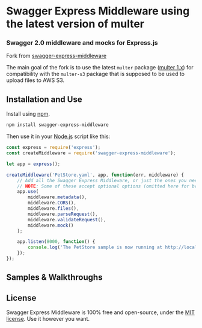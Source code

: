 Swagger Express Middleware using the latest version of multer
===
### Swagger 2.0 middleware and mocks for Express.js

Fork from [swagger-express-middleware](https://github.com/APIDevTools/swagger-express-middleware)

The main goal of the fork is to use the latest `multer` package ([multer 1.x](https://github.com/expressjs/multer)) for compatibility with the `multer-s3` package that is supposed to be used to upload files to AWS S3.

Installation and Use
--------------------------
Install using [npm](https://docs.npmjs.com/about-npm/).

```bash
npm install swagger-express-middleware
```
Then use it in your [Node.js](http://nodejs.org/) script like this:

```javascript
const express = require('express');
const createMiddleware = require('swagger-express-middleware');

let app = express();

createMiddleware('PetStore.yaml', app, function(err, middleware) {
    // Add all the Swagger Express Middleware, or just the ones you need.
    // NOTE: Some of these accept optional options (omitted here for brevity)
    app.use(
        middleware.metadata(),
        middleware.CORS(),
        middleware.files(),
        middleware.parseRequest(),
        middleware.validateRequest(),
        middleware.mock()
    );

    app.listen(8000, function() {
        console.log('The PetStore sample is now running at http://localhost:8000');
    });
});
```

Samples & Walkthroughs
--------------------------

License
--------------------------
Swagger Express Middleware is 100% free and open-source, under the [MIT license](LICENSE). Use it however you want.
